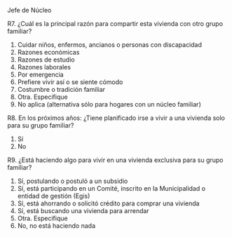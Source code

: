 Jefe de Núcleo

R7. ¿Cuál es la principal razón para compartir esta vivienda con otro grupo familiar?

1. Cuidar niños, enfermos, ancianos o personas con discapacidad
2. Razones económicas
3. Razones de estudio
4. Razones laborales
5. Por emergencia
6. Prefiere vivir así o se siente cómodo
7. Costumbre o tradición familiar
8. Otra. Especifique
88. No aplica (alternativa sólo para hogares con un núcleo familiar)

R8. En los próximos años: ¿Tiene planificado irse a vivir a una vivienda solo para su grupo
familiar?

1. Sí
2. No

R9. ¿Está haciendo algo para vivir en una vivienda exclusiva para su grupo familiar?

1. Sí, postulando o postuló a un subsidio
2. Sí, está participando en un Comité, inscrito en la Municipalidad o entidad de gestión
(Egis)
3. Sí, está ahorrando o solicitó crédito para comprar una vivienda
4. Sí, está buscando una vivienda para arrendar
5. Otra. Especifique
6. No, no está haciendo nada
